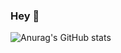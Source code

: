 ### Hey 👋

![Anurag's GitHub stats](https://github-readme-stats.vercel.app/api?username=Marcixy&show_icons=true&theme=dark)

